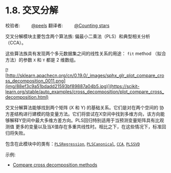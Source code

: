 # 1.8\. 交叉分解

校验者:
        [@peels](https://github.com/apachecn/scikit-learn-doc-zh)
翻译者:
        [@Counting stars](https://github.com/apachecn/scikit-learn-doc-zh)

交叉分解模块主要包含两个算法族: 偏最小二乘法（PLS）和典型相关分析（CCA）。

这些算法族具有发现两个多元数据集之间的线性关系的用途： `fit` method （拟合方法）的参数 `X` 和 `Y` 都是 2 维数组。

[![http://sklearn.apachecn.org/cn/0.19.0/_images/sphx_glr_plot_compare_cross_decomposition_0011.png](img/88ef3c9a51bdadd21593bf89887a04b5.jpg)](https://scikit-learn.org/stable/auto_examples/cross_decomposition/plot_compare_cross_decomposition.html)

交叉分解算法能够找到两个矩阵 (X 和 Y) 的基础关系。它们是对在两个空间的 协方差结构进行建模的隐变量方法。它们将尝试在X空间中找到多维方向，该方向能 够解释Y空间中最大多维方差方向。PLS回归特别适用于当预测变量矩阵具有比观测值 更多的变量以及当X值存在多重共线性时。相比之下，在这些情况下，标准回归将失败。

包含在此模块中的类有：[`PLSRegression`](https://scikit-learn.org/stable/modules/generated/sklearn.cross_decomposition.PLSRegression.html#sklearn.cross_decomposition.PLSRegression "sklearn.cross_decomposition.PLSRegression"), [`PLSCanonical`](https://scikit-learn.org/stable/modules/generated/sklearn.cross_decomposition.PLSCanonical.html#sklearn.cross_decomposition.PLSCanonical "sklearn.cross_decomposition.PLSCanonical"), [`CCA`](https://scikit-learn.org/stable/modules/generated/sklearn.cross_decomposition.CCA.html#sklearn.cross_decomposition.CCA "sklearn.cross_decomposition.CCA"), [`PLSSVD`](https://scikit-learn.org/stable/modules/generated/sklearn.cross_decomposition.PLSSVD.html#sklearn.cross_decomposition.PLSSVD "sklearn.cross_decomposition.PLSSVD")

示例:

*   [Compare cross decomposition methods](https://scikit-learn.org/stable/auto_examples/cross_decomposition/plot_compare_cross_decomposition.html#sphx-glr-auto-examples-cross-decomposition-plot-compare-cross-decomposition-py)